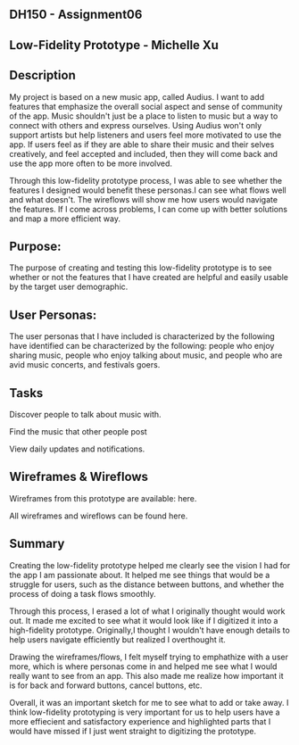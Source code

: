 ## DH150 - Assignment06
## Low-Fidelity Prototype - Michelle Xu 

## Description 
My project is based on a new music app, called Audius. I want to add features that emphasize the overall social aspect and sense of community of the app. Music shouldn't just be a place to listen to music but a way to connect with others and express ourselves. Using Audius won't only support artists but help listeners and users feel more motivated to use the app. If users feel as if they are able to share their music and their selves creatively, and feel accepted and included, then they will come back and use the app more often to be more involved. 

Through this low-fidelity prototype process, I was able to see whether the features I designed would benefit these personas.I can see what flows well and what doesn't. The wireflows will show me how users would navigate the features. If I come across problems, I can come up with better solutions and map a more efficient way.

## Purpose:
The purpose of creating and testing this low-fidelity prototype is to see whether or not the features that I have created are helpful and  easily usable by the target user demographic.

## User Personas:
The user personas that I have included is characterized by the following have identified can be characterized by the following: people who enjoy sharing music, people who enjoy talking about music, and people who are avid music concerts, and festivals goers. 

## Tasks
Discover people to talk about music with. 

Find the music that other people post

View daily updates and notifications.

## Wireframes & Wireflows
Wireframes from this prototype are available: here.

All wireframes and wireflows can be found here.

## Summary
Creating the low-fidelity prototype helped me clearly see the vision I had for the app I am passionate about. It helped me see things that would be a struggle for users, such as the distance between buttons, and whether the process of doing a task flows smoothly. 

Through this process, I erased a lot of what I originally thought would work out. It made me excited to see what it would look like if I digitized it into a high-fidelity prototype. Originally,I thought I wouldn't have enough details to help users navigate efficiently but realized I overthought it. 

Drawing the wireframes/flows, I felt myself trying to emphathize with a user more, which is where personas come in and helped me see what I would really want to see from an app. This also made me realize how important it is for back and forward buttons, cancel buttons, etc. 

Overall, it was an important sketch for me to see what to add or take away. I think low-fidelity prototyping is very important for us to help users have a more effiecient and satisfactory experience and highlighted parts that I would have missed if I just went straight to digitizing the prototype. 
